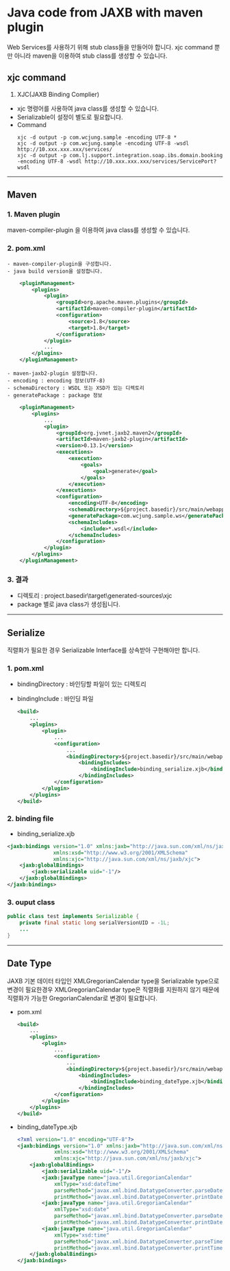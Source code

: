 # Java code from JAXB with maven plugin
Web Services를 사용하기 위해 stub class들을 만들어야 합니다. xjc command 뿐만 아니라 maven을 이용하여 stub class를 생성할 수 있습니다.

## xjc command
1. XJC(JAXB Binding Complier)
  - xjc 명령어를 사용하여 java class를 생성할 수 있습니다.
  - Serializable이 설정이 별도로 필요합니다.
  - Command
    ```
    xjc -d output -p com.wcjung.sample -encoding UTF-8 *
    xjc -d output -p com.wcjung.sample -encoding UTF-8 -wsdl http://10.xxx.xxx.xxx/services/
    xjc -d output -p com.lj.support.integration.soap.ibs.domain.booking -encoding UTF-8 -wsdl http://10.xxx.xxx.xxx/services/ServicePort?wsdl
    ```

---

## Maven
### 1. Maven plugin
maven-compiler-plugin 을 이용하여 java class를 생성할 수 있습니다.

### 2. pom.xml 
    - maven-compiler-plugin을 구성합니다.
    - java build version을 설정합니다.

```xml
    <pluginManagement>
        <plugins>
            <plugin>
                <groupId>org.apache.maven.plugins</groupId>
                <artifactId>maven-compiler-plugin</artifactId>
                <configuration>
                    <source>1.8</source>
                    <target>1.8</target>
                </configuration>
            </plugin>
            ...
        </plugins>
    </pluginManagement>
```

    - maven-jaxb2-plugin 설정합니다.
    - encoding : encoding 정보(UTF-8)
    - schemaDirectory : WSDL 또는 XSD가 있는 디렉토리
    - generatePackage : package 정보

```xml
    <pluginManagement>
        <plugins>
            ...
            <plugin>
                <groupId>org.jvnet.jaxb2.maven2</groupId>
                <artifactId>maven-jaxb2-plugin</artifactId>
                <version>0.13.1</version>
                <executions>
                    <execution>
                        <goals>
                            <goal>generate</goal>
                        </goals>
                    </execution>
                </executions>
                <configuration>
                    <encoding>UTF-8</encoding>
                    <schemaDirectory>${project.basedir}/src/main/webapp/wsdl</schemaDirectory>
                    <generatePackage>com.wcjung.sample.ws</generatePackage>
                    <schemaIncludes>
                        <include>*.wsdl</include>
                    </schemaIncludes>
                </configuration>
            </plugin>
        </plugins>
    </pluginManagement>
```

### 3. 결과
- 디렉토리 : project.basedir\target\generated-sources\xjc
- package 별로 java class가 생성됩니다.

---
## Serialize
  직렬화가 필요한 경우 Serializable Interface를 상속받아 
구현해야만 합니다.
### 1. pom.xml
- bindingDirectory : 바인딩할 파일이 있는 디렉토리
- bindingInclude : 바인딩 파일
    
    ```xml
    <build>
        ...
        <plugins>
            <plugin>
                ...
                <configuration>
                    ...
                    <bindingDirectory>${project.basedir}/src/main/webapp/wsdlBinding</bindingDirectory>
                        <bindingIncludes>						
                            <bindingInclude>binding_serialize.xjb</bindingInclude>
                        </bindingIncludes>
                </configuration>
            </plugin>
        </plugins>
    </build>
    ```

### 2. binding file
- binding_serialize.xjb
```xml
<jaxb:bindings version="1.0" xmlns:jaxb="http://java.sun.com/xml/ns/jaxb"
               xmlns:xsd="http://www.w3.org/2001/XMLSchema"
               xmlns:xjc="http://java.sun.com/xml/ns/jaxb/xjc">
    <jaxb:globalBindings>
        <jaxb:serializable uid="-1"/>
    </jaxb:globalBindings>
</jaxb:bindings>
```

### 3. ouput class
```java
public class test implements Serializable {
    private final static long serialVersionUID = -1L;
    ...
}
```

---

## Date Type
  JAXB 기본 데이터 타입인 XMLGregorianCalendar type을 Serializable type으로 변경이 필요한경우 XMLGregorianCalendar type은 직렬화를 지원하지 않기 때문에 직렬화가 가능한 GregorianCalendar로 변경이 필요합니다.

- pom.xml
    ```xml
    <build>
        ...
        <plugins>
            <plugin>
                ...
                <configuration>
                    ...
                    <bindingDirectory>${project.basedir}/src/main/webapp/wsdlBinding</bindingDirectory>
                        <bindingIncludes>						
                            <bindingInclude>binding_dateType.xjb</bindingInclude>
                        </bindingIncludes>
                </configuration>
            </plugin>
        </plugins>
    </build>
    ```
- binding_dateType.xjb
    ```xml
    <?xml version="1.0" encoding="UTF-8"?>
    <jaxb:bindings version="1.0" xmlns:jaxb="http://java.sun.com/xml/ns/jaxb"
                xmlns:xsd="http://www.w3.org/2001/XMLSchema"
                xmlns:xjc="http://java.sun.com/xml/ns/jaxb/xjc">
        <jaxb:globalBindings>
            <jaxb:serializable uid="-1"/>
            <jaxb:javaType name="java.util.GregorianCalendar"
                xmlType="xsd:dateTime"
                parseMethod="javax.xml.bind.DatatypeConverter.parseDateTime"
                printMethod="javax.xml.bind.DatatypeConverter.printDateTime" />
            <jaxb:javaType name="java.util.GregorianCalendar"
                xmlType="xsd:date"
                parseMethod="javax.xml.bind.DatatypeConverter.parseDate"
                printMethod="javax.xml.bind.DatatypeConverter.printDate" />
            <jaxb:javaType name="java.util.GregorianCalendar"
                xmlType="xsd:time"
                parseMethod="javax.xml.bind.DatatypeConverter.parseTime"
                printMethod="javax.xml.bind.DatatypeConverter.printTime" />
        </jaxb:globalBindings>
    </jaxb:bindings>
    ```